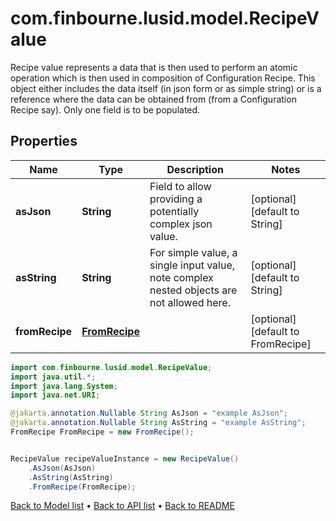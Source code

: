 # com.finbourne.lusid.model.RecipeValue
Recipe value represents a data that is then used to perform an atomic operation which is then used in composition of Configuration Recipe.  This object either includes the data itself (in json form or as simple string) or is a reference where the data can be obtained from (from a Configuration Recipe say).  Only one field is to be populated.

## Properties

Name | Type | Description | Notes
------------ | ------------- | ------------- | -------------
**asJson** | **String** | Field to allow providing a potentially complex json value. | [optional] [default to String]
**asString** | **String** | For simple value, a single input value, note complex nested objects are not allowed here. | [optional] [default to String]
**fromRecipe** | [**FromRecipe**](FromRecipe.md) |  | [optional] [default to FromRecipe]

```java
import com.finbourne.lusid.model.RecipeValue;
import java.util.*;
import java.lang.System;
import java.net.URI;

@jakarta.annotation.Nullable String AsJson = "example AsJson";
@jakarta.annotation.Nullable String AsString = "example AsString";
FromRecipe FromRecipe = new FromRecipe();


RecipeValue recipeValueInstance = new RecipeValue()
    .AsJson(AsJson)
    .AsString(AsString)
    .FromRecipe(FromRecipe);
```


[Back to Model list](../README.md#documentation-for-models) &#8226; [Back to API list](../README.md#documentation-for-api-endpoints) &#8226; [Back to README](../README.md)
